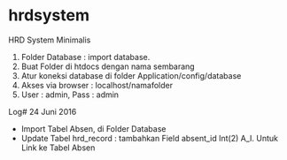 # hrdsystem
HRD System Minimalis

1. Folder Database : import database.
2. Buat Folder di htdocs dengan nama sembarang
3. Atur koneksi database di folder Application/config/database
4. Akses via browser : localhost/namafolder
5. User : admin, Pass : admin


Log# 24 Juni 2016
- Import Tabel Absen, di Folder Database
- Update Tabel hrd_record : tambahkan Field absent_id Int(2) A_I. Untuk Link ke Tabel Absen

